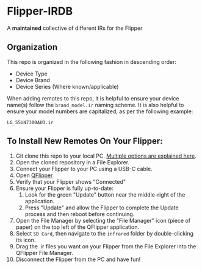 # Flipper-IRDB  

A **maintained** collective of different IRs for the Flipper

## Organization  

This repo is organized in the following fashion in descending order:  
* Device Type
* Device Brand
* Device Series (Where known/applicable)

When adding remotes to this repo, it is helpful to ensure your device name(s) follow the `brand_model.ir` naming scheme. It is also helpful to ensure your model numbers are capitalized, as per the following example:

`LG_55UN7300AUD.ir`

## To Install New Remotes On Your Flipper:   

1. Git clone this repo to your local PC. [Multiple options are explained here](https://docs.github.com/en/repositories/creating-and-managing-repositories/cloning-a-repository).
2. Open the cloned repository in a File Explorer.
3. Connect your Flipper to your PC using a USB-C cable.
4. Open [QFlipper](https://flipperzero.one/update)
5. Verify that your Flipper shows "Connected"
6. Ensure your Flipper is fully up-to-date:
    1. Look for the green "Update" button near the middle-right of the application.
    2. Press "Update" and allow the Flipper to complete the Update process and then reboot before continuing.
7. Open the File Manager by selecting the "File Manager" icon (piece of paper) on the top left of the QFlipper application.
8. Select `SD Card`, then navigate to the `infrared` folder by double-clicking its icon.
9. Drag the .ir files you want on your Flipper from the File Explorer into the QFlipper File Manager.
10. Disconnect the Flipper from the PC and have fun!
